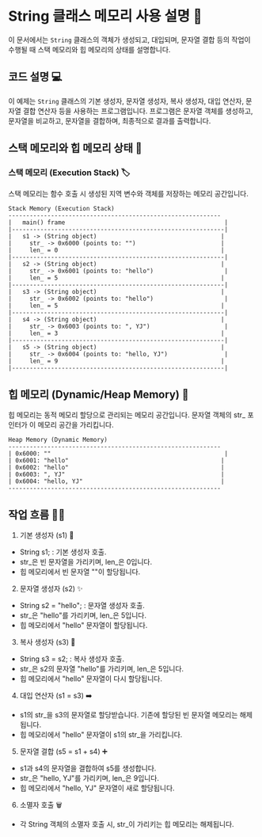 # String 클래스 메모리 사용 설명 📜

이 문서에서는 `String` 클래스의 객체가 생성되고, 대입되며, 문자열 결합 등의 작업이 수행될 때 스택 메모리와 힙 메모리의 상태를 설명합니다.

## 코드 설명 💻

이 예제는 `String` 클래스의 기본 생성자, 문자열 생성자, 복사 생성자, 대입 연산자, 문자열 결합 연산자 등을 사용하는 프로그램입니다. 프로그램은 문자열 객체를 생성하고, 문자열을 비교하고, 문자열을 결합하며, 최종적으로 결과를 출력합니다.

## 스택 메모리와 힙 메모리 상태 🧠

### 스택 메모리 (Execution Stack) 🏷️
스택 메모리는 함수 호출 시 생성된 지역 변수와 객체를 저장하는 메모리 공간입니다.

```plaintext
Stack Memory (Execution Stack)
------------------------------------------------------------
|   main() frame                                             |
|------------------------------------------------------------|
|   s1 -> (String object)                                   |
|     str_ -> 0x6000 (points to: "")                        |
|     len_ = 0                                              |
|------------------------------------------------------------|
|   s2 -> (String object)                                   |
|     str_ -> 0x6001 (points to: "hello")                    |
|     len_ = 5                                              |
|------------------------------------------------------------|
|   s3 -> (String object)                                   |
|     str_ -> 0x6002 (points to: "hello")                    |
|     len_ = 5                                              |
|------------------------------------------------------------|
|   s4 -> (String object)                                   |
|     str_ -> 0x6003 (points to: ", YJ")                     |
|     len_ = 3                                              |
|------------------------------------------------------------|
|   s5 -> (String object)                                   |
|     str_ -> 0x6004 (points to: "hello, YJ")                |
|     len_ = 9                                              |
|------------------------------------------------------------|
```
## 힙 메모리 (Dynamic/Heap Memory) 💾

힙 메모리는 동적 메모리 할당으로 관리되는 메모리 공간입니다. 문자열 객체의 str_ 포인터가 이 메모리 공간을 가리킵니다.
```
Heap Memory (Dynamic Memory)
------------------------------------------------------------
| 0x6000: ""                                                 |
| 0x6001: "hello"                                           |
| 0x6002: "hello"                                           |
| 0x6003: ", YJ"                                            |
| 0x6004: "hello, YJ"                                       |
------------------------------------------------------------
```

## 작업 흐름 🚶‍♂️
1. 기본 생성자 (s1) 🌟
- String s1; : 기본 생성자 호출.
- str_은 빈 문자열을 가리키며, len_은 0입니다.
- 힙 메모리에서 빈 문자열 ""이 할당됩니다.

2. 문자열 생성자 (s2) ✨
- String s2 = "hello"; : 문자열 생성자 호출.
- str_은 "hello"를 가리키며, len_은 5입니다.
- 힙 메모리에서 "hello" 문자열이 할당됩니다.

3. 복사 생성자 (s3) 🔄
- String s3 = s2; : 복사 생성자 호출.
- str_은 s2의 문자열 "hello"를 가리키며, len_은 5입니다.
- 힙 메모리에서 "hello" 문자열이 다시 할당됩니다.

4. 대입 연산자 (s1 = s3) ➡️
- s1의 str_을 s3의 문자열로 할당받습니다. 기존에 할당된 빈 문자열 메모리는 해제됩니다.
- 힙 메모리에서 "hello" 문자열이 s1의 str_을 가리킵니다.

 5. 문자열 결합 (s5 = s1 + s4) ➕
  - s1과 s4의 문자열을 결합하여 s5를 생성합니다.
  - str_은 "hello, YJ"를 가리키며, len_은 9입니다.
  - 힙 메모리에서 "hello, YJ" 문자열이 새로 할당됩니다.

6. 소멸자 호출 🗑️
- 각 String 객체의 소멸자 호출 시, str_이 가리키는 힙 메모리는 해제됩니다.
